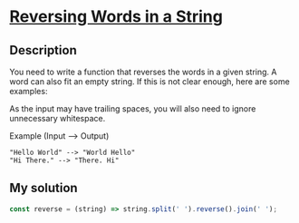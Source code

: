 # [Reversing Words in a String](https://www.codewars.com/kata/57a55c8b72292d057b000594)

## Description

You need to write a function that reverses the words in a given string. A word can also fit an empty string. If this is not clear enough, here are some examples:

As the input may have trailing spaces, you will also need to ignore unnecessary whitespace.

Example (Input --> Output)

```
"Hello World" --> "World Hello"
"Hi There." --> "There. Hi"
```

## My solution

```js
const reverse = (string) => string.split(' ').reverse().join(' ');
```
